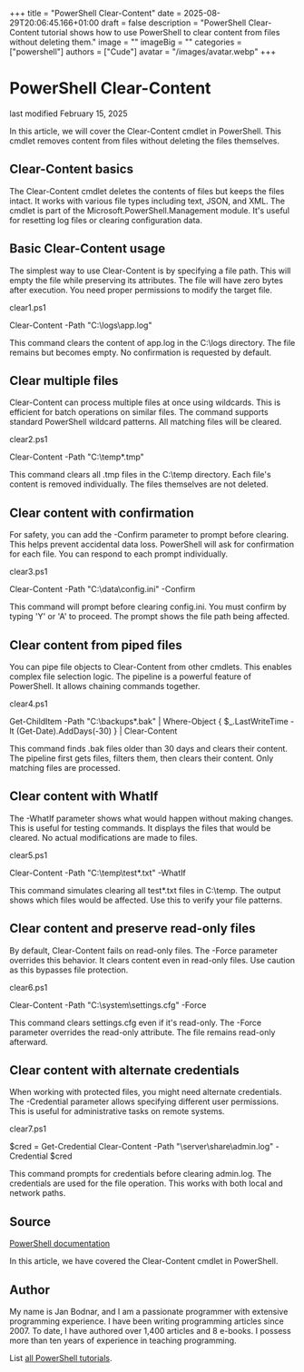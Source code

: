 +++
title = "PowerShell Clear-Content"
date = 2025-08-29T20:06:45.166+01:00
draft = false
description = "PowerShell Clear-Content tutorial shows how to use PowerShell to clear content from files without deleting them."
image = ""
imageBig = ""
categories = ["powershell"]
authors = ["Cude"]
avatar = "/images/avatar.webp"
+++

# PowerShell Clear-Content

last modified February 15, 2025

In this article, we will cover the Clear-Content cmdlet in
PowerShell. This cmdlet removes content from files without deleting the
files themselves.

## Clear-Content basics

The Clear-Content cmdlet deletes the contents of files but
keeps the files intact. It works with various file types including text,
JSON, and XML. The cmdlet is part of the Microsoft.PowerShell.Management
module. It's useful for resetting log files or clearing configuration data.

## Basic Clear-Content usage

The simplest way to use Clear-Content is by specifying a file
path. This will empty the file while preserving its attributes. The file
will have zero bytes after execution. You need proper permissions to modify
the target file.

clear1.ps1
  

Clear-Content -Path "C:\logs\app.log"

This command clears the content of app.log in the C:\logs directory. The
file remains but becomes empty. No confirmation is requested by default.

## Clear multiple files

Clear-Content can process multiple files at once using wildcards.
This is efficient for batch operations on similar files. The command supports
standard PowerShell wildcard patterns. All matching files will be cleared.

clear2.ps1
  

Clear-Content -Path "C:\temp\*.tmp"

This command clears all .tmp files in the C:\temp directory. Each file's
content is removed individually. The files themselves are not deleted.

## Clear content with confirmation

For safety, you can add the -Confirm parameter to prompt before clearing.
This helps prevent accidental data loss. PowerShell will ask for confirmation
for each file. You can respond to each prompt individually.

clear3.ps1
  

Clear-Content -Path "C:\data\config.ini" -Confirm

This command will prompt before clearing config.ini. You must confirm by
typing 'Y' or 'A' to proceed. The prompt shows the file path being affected.

## Clear content from piped files

You can pipe file objects to Clear-Content from other cmdlets.
This enables complex file selection logic. The pipeline is a powerful feature
of PowerShell. It allows chaining commands together.

clear4.ps1
  

Get-ChildItem -Path "C:\backups\*.bak" | 
    Where-Object { $_.LastWriteTime -lt (Get-Date).AddDays(-30) } |
    Clear-Content

This command finds .bak files older than 30 days and clears their content.
The pipeline first gets files, filters them, then clears their content.
Only matching files are processed.

## Clear content with WhatIf

The -WhatIf parameter shows what would happen without making changes. This
is useful for testing commands. It displays the files that would be cleared.
No actual modifications are made to files.

clear5.ps1
  

Clear-Content -Path "C:\temp\test*.txt" -WhatIf

This command simulates clearing all test*.txt files in C:\temp. The output
shows which files would be affected. Use this to verify your file patterns.

## Clear content and preserve read-only files

By default, Clear-Content fails on read-only files. The -Force
parameter overrides this behavior. It clears content even in read-only files.
Use caution as this bypasses file protection.

clear6.ps1
  

Clear-Content -Path "C:\system\settings.cfg" -Force

This command clears settings.cfg even if it's read-only. The -Force parameter
overrides the read-only attribute. The file remains read-only afterward.

## Clear content with alternate credentials

When working with protected files, you might need alternate credentials.
The -Credential parameter allows specifying different user permissions.
This is useful for administrative tasks on remote systems.

clear7.ps1
  

$cred = Get-Credential
Clear-Content -Path "\\server\share\admin.log" -Credential $cred

This command prompts for credentials before clearing admin.log. The credentials
are used for the file operation. This works with both local and network paths.

## Source

[PowerShell documentation](https://docs.microsoft.com/en-us/powershell/)

In this article, we have covered the Clear-Content cmdlet in PowerShell.

## Author

My name is Jan Bodnar, and I am a passionate programmer with extensive
programming experience. I have been writing programming articles since 2007.
To date, I have authored over 1,400 articles and 8 e-books. I possess more
than ten years of experience in teaching programming.

List [all PowerShell tutorials](/powershell/).